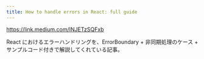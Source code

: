 ```yaml
---
title: How to handle errors in React: full guide
---
```


https://link.medium.com/INJETzSQFxb

React におけるエラーハンドリングを、ErrorBoundary + 非同期処理のケース + サンプルコード付きで解説してくれている記事。

